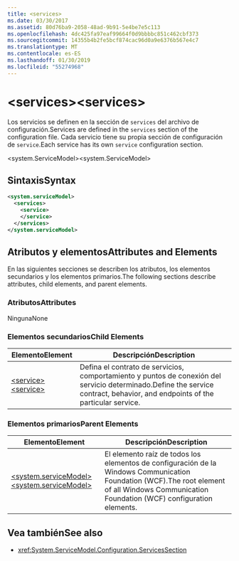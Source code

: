 ```yaml
---
title: <services>
ms.date: 03/30/2017
ms.assetid: 80d76ba9-2058-48ad-9b91-5e4be7e5c113
ms.openlocfilehash: 4dc425fa97eaf99664f0d9bbbbc851c462cbf373
ms.sourcegitcommit: 14355b4b2fe5bcf874cac96d0a9e6376b567e4c7
ms.translationtype: MT
ms.contentlocale: es-ES
ms.lasthandoff: 01/30/2019
ms.locfileid: "55274968"
---
```

# <a name="services"></a><span data-ttu-id="c7d3e-101">\<services></span><span class="sxs-lookup"><span data-stu-id="c7d3e-101">\<services></span></span>
<span data-ttu-id="c7d3e-102">Los servicios se definen en la sección de `services` del archivo de configuración.</span><span class="sxs-lookup"><span data-stu-id="c7d3e-102">Services are defined in the `services` section of the configuration file.</span></span> <span data-ttu-id="c7d3e-103">Cada servicio tiene su propia sección de configuración de `service`.</span><span class="sxs-lookup"><span data-stu-id="c7d3e-103">Each service has its own `service` configuration section.</span></span>  
  
 <span data-ttu-id="c7d3e-104">\<system.ServiceModel></span><span class="sxs-lookup"><span data-stu-id="c7d3e-104">\<system.ServiceModel></span></span>  
  
## <a name="syntax"></a><span data-ttu-id="c7d3e-105">Sintaxis</span><span class="sxs-lookup"><span data-stu-id="c7d3e-105">Syntax</span></span>  
  
```xml  
<system.serviceModel>
  <services>
    <service>
    </service>
  </services>
</system.serviceModel>
```  
  
## <a name="attributes-and-elements"></a><span data-ttu-id="c7d3e-106">Atributos y elementos</span><span class="sxs-lookup"><span data-stu-id="c7d3e-106">Attributes and Elements</span></span>  
 <span data-ttu-id="c7d3e-107">En las siguientes secciones se describen los atributos, los elementos secundarios y los elementos primarios.</span><span class="sxs-lookup"><span data-stu-id="c7d3e-107">The following sections describe attributes, child elements, and parent elements.</span></span>  
  
### <a name="attributes"></a><span data-ttu-id="c7d3e-108">Atributos</span><span class="sxs-lookup"><span data-stu-id="c7d3e-108">Attributes</span></span>  
 <span data-ttu-id="c7d3e-109">Ninguna</span><span class="sxs-lookup"><span data-stu-id="c7d3e-109">None</span></span>  
  
### <a name="child-elements"></a><span data-ttu-id="c7d3e-110">Elementos secundarios</span><span class="sxs-lookup"><span data-stu-id="c7d3e-110">Child Elements</span></span>  
  
|<span data-ttu-id="c7d3e-111">Elemento</span><span class="sxs-lookup"><span data-stu-id="c7d3e-111">Element</span></span>|<span data-ttu-id="c7d3e-112">Descripción</span><span class="sxs-lookup"><span data-stu-id="c7d3e-112">Description</span></span>|  
|-------------|-----------------|  
|[<span data-ttu-id="c7d3e-113">\<service></span><span class="sxs-lookup"><span data-stu-id="c7d3e-113">\<service></span></span>](../../../../../docs/framework/configure-apps/file-schema/wcf/service.md)|<span data-ttu-id="c7d3e-114">Defina el contrato de servicios, comportamiento y puntos de conexión del servicio determinado.</span><span class="sxs-lookup"><span data-stu-id="c7d3e-114">Define the service contract, behavior, and endpoints of the particular service.</span></span>|  
  
### <a name="parent-elements"></a><span data-ttu-id="c7d3e-115">Elementos primarios</span><span class="sxs-lookup"><span data-stu-id="c7d3e-115">Parent Elements</span></span>  
  
|<span data-ttu-id="c7d3e-116">Elemento</span><span class="sxs-lookup"><span data-stu-id="c7d3e-116">Element</span></span>|<span data-ttu-id="c7d3e-117">Descripción</span><span class="sxs-lookup"><span data-stu-id="c7d3e-117">Description</span></span>|  
|-------------|-----------------|  
|[<span data-ttu-id="c7d3e-118">\<system.serviceModel></span><span class="sxs-lookup"><span data-stu-id="c7d3e-118">\<system.serviceModel></span></span>](../../../../../docs/framework/configure-apps/file-schema/wcf/system-servicemodel.md)|<span data-ttu-id="c7d3e-119">El elemento raíz de todos los elementos de configuración de la Windows Communication Foundation (WCF).</span><span class="sxs-lookup"><span data-stu-id="c7d3e-119">The root element of all Windows Communication Foundation (WCF) configuration elements.</span></span>|  
  
## <a name="see-also"></a><span data-ttu-id="c7d3e-120">Vea también</span><span class="sxs-lookup"><span data-stu-id="c7d3e-120">See also</span></span>
- <xref:System.ServiceModel.Configuration.ServicesSection>
